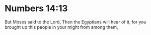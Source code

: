 # Numbers 14:13

But Moses said to the Lord, Then the Egyptians will hear of it, for you brought up this people in your might from among them,
